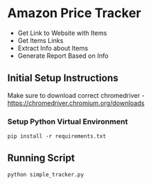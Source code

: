 # Amazon Price Tracker
- Get Link to Website with Items
- Get Items Links
- Extract Info about Items
- Generate Report Based on Info

## Initial Setup Instructions

Make sure to download correct chromedriver - https://chromedriver.chromium.org/downloads

### Setup Python Virtual Environment

	pip install -r requirements.txt

## Running Script


	python simple_tracker.py

